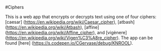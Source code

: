 #Ciphers

This is a web app that encrypts or decrypts text using one of four ciphers: [caesar] (https://en.wikipedia.org/wiki/Caesar_cipher), [atbash] (https://en.wikipedia.org/wiki/Atbash), [affine] (https://en.wikipedia.org/wiki/Affine_cipher), and [vigènere] (https://en.wikipedia.org/wiki/Vigen%C3%A8re_cipher). The app can be found [here] (https://s.codepen.io/CGervase/debug/KNROOL).
